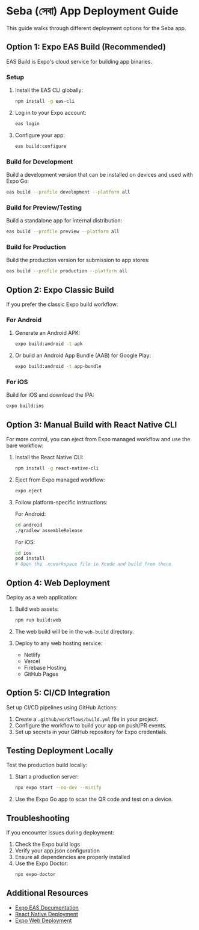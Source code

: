 # Seba (সেবা) App Deployment Guide

This guide walks through different deployment options for the Seba app.

## Option 1: Expo EAS Build (Recommended)

EAS Build is Expo's cloud service for building app binaries.

### Setup

1. Install the EAS CLI globally:
   ```bash
   npm install -g eas-cli
   ```

2. Log in to your Expo account:
   ```bash
   eas login
   ```

3. Configure your app:
   ```bash
   eas build:configure
   ```

### Build for Development

Build a development version that can be installed on devices and used with Expo Go:

```bash
eas build --profile development --platform all
```

### Build for Preview/Testing

Build a standalone app for internal distribution:

```bash
eas build --profile preview --platform all
```

### Build for Production

Build the production version for submission to app stores:

```bash
eas build --profile production --platform all
```

## Option 2: Expo Classic Build

If you prefer the classic Expo build workflow:

### For Android

1. Generate an Android APK:
   ```bash
   expo build:android -t apk
   ```

2. Or build an Android App Bundle (AAB) for Google Play:
   ```bash
   expo build:android -t app-bundle
   ```

### For iOS

Build for iOS and download the IPA:
```bash
expo build:ios
```

## Option 3: Manual Build with React Native CLI

For more control, you can eject from Expo managed workflow and use the bare workflow:

1. Install the React Native CLI:
   ```bash
   npm install -g react-native-cli
   ```

2. Eject from Expo managed workflow:
   ```bash
   expo eject
   ```

3. Follow platform-specific instructions:

   For Android:
   ```bash
   cd android
   ./gradlew assembleRelease
   ```

   For iOS:
   ```bash
   cd ios
   pod install
   # Open the .xcworkspace file in Xcode and build from there
   ```

## Option 4: Web Deployment

Deploy as a web application:

1. Build web assets:
   ```bash
   npm run build:web
   ```

2. The web build will be in the `web-build` directory.

3. Deploy to any web hosting service:
   - Netlify
   - Vercel
   - Firebase Hosting
   - GitHub Pages

## Option 5: CI/CD Integration

Set up CI/CD pipelines using GitHub Actions:

1. Create a `.github/workflows/build.yml` file in your project.
2. Configure the workflow to build your app on push/PR events.
3. Set up secrets in your GitHub repository for Expo credentials.

## Testing Deployment Locally

Test the production build locally:

1. Start a production server:
   ```bash
   npx expo start --no-dev --minify
   ```

2. Use the Expo Go app to scan the QR code and test on a device.

## Troubleshooting

If you encounter issues during deployment:

1. Check the Expo build logs
2. Verify your app.json configuration
3. Ensure all dependencies are properly installed
4. Use the Expo Doctor:
   ```bash
   npx expo-doctor
   ```

## Additional Resources

- [Expo EAS Documentation](https://docs.expo.dev/eas/)
- [React Native Deployment](https://reactnative.dev/docs/publishing-to-app-store)
- [Expo Web Deployment](https://docs.expo.dev/distribution/publishing-websites/)
